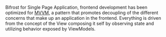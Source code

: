 Bifrost for Single Page Application, frontend development has been optimized for [MVVM](http://en.wikipedia.org/wiki/MVVM), a pattern that promotes decoupling of the different concerns that make up an application in the frontend. Everything is driven from the concept of the View composing it self by observing state and utilizing behavior exposed by ViewModels.